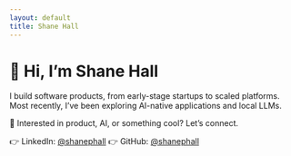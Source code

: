 ```yaml
---
layout: default
title: Shane Hall
---
```


# 👋 Hi, I’m Shane Hall

I build software products, from early-stage startups to scaled platforms. Most recently, I’ve been exploring AI-native applications and local LLMs.

🚀 Interested in product, AI, or something cool? Let’s connect.

👉 LinkedIn: [@shanephall](https://www.linkedin.com/in/shanephall)
👉 GitHub: [@shanephall](https://github.com/shanephall)